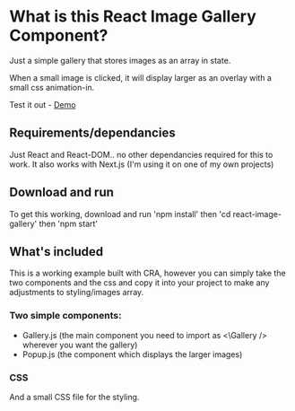 # What is this React Image Gallery Component?

Just a simple gallery that stores images as an array in state.

When a small image is clicked, it will display larger as an overlay with a small css animation-in.

Test it out - <a href="https://responsive-react-gallery.netlify.app/" target="_blank">Demo</a>

## Requirements/dependancies

Just React and React-DOM.. no other dependancies required for this to work. It also works with Next.js (I'm using it on one of my own projects)

## Download and run

To get this working, download and run 'npm install' then 'cd react-image-gallery' then 'npm start'

## What's included

This is a working example built with CRA, however you can simply take the two components and the css and copy it into your project to make any adjustments to styling/images array.

### Two simple components:

- Gallery.js (the main component you need to import as \<\Gallery /> wherever you want the gallery)
- Popup.js (the component which displays the larger images)

### CSS 

And a small CSS file for the styling.
